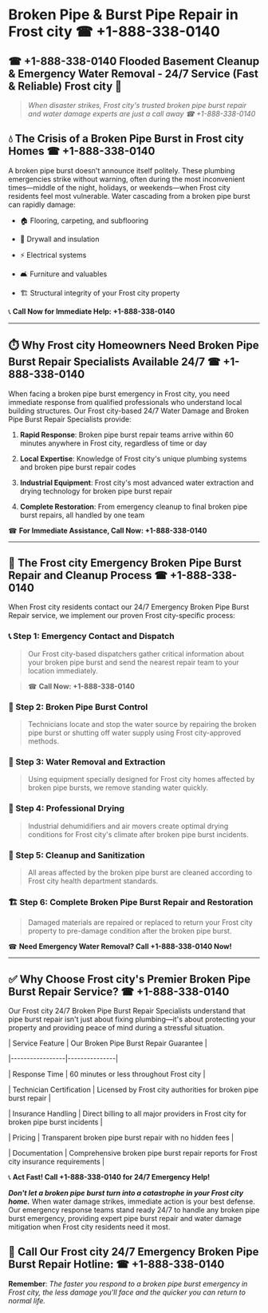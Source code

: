 # Broken Pipe & Burst Pipe Repair in Frost city ☎ +1-888-338-0140  
## ☎ +1-888-338-0140 Flooded Basement Cleanup & Emergency Water Removal - 24/7 Service (Fast & Reliable) Frost city 🚨  

> *When disaster strikes, Frost city's trusted broken pipe burst repair and water damage experts are just a call away ☎ +1-888-338-0140*  

## 💧 The Crisis of a Broken Pipe Burst in Frost city Homes ☎ +1-888-338-0140  

A broken pipe burst doesn't announce itself politely. These plumbing emergencies strike without warning, often during the most inconvenient times—middle of the night, holidays, or weekends—when Frost city residents feel most vulnerable. Water cascading from a broken pipe burst can rapidly damage:  

* 🏠 Flooring, carpeting, and subflooring  
* 🧱 Drywall and insulation  
* ⚡ Electrical systems  
* 🛋️ Furniture and valuables  
* 🏗️ Structural integrity of your Frost city property  

📞 **Call Now for Immediate Help: +1-888-338-0140**  

---  

## ⏱️ Why Frost city Homeowners Need Broken Pipe Burst Repair Specialists Available 24/7 ☎ +1-888-338-0140  

When facing a broken pipe burst emergency in Frost city, you need immediate response from qualified professionals who understand local building structures. Our Frost city-based 24/7 Water Damage and Broken Pipe Burst Repair Specialists provide:  

1. **Rapid Response**: Broken pipe burst repair teams arrive within 60 minutes anywhere in Frost city, regardless of time or day  
2. **Local Expertise**: Knowledge of Frost city's unique plumbing systems and broken pipe burst repair codes  
3. **Industrial Equipment**: Frost city's most advanced water extraction and drying technology for broken pipe burst repair  
4. **Complete Restoration**: From emergency cleanup to final broken pipe burst repairs, all handled by one team  

☎ **For Immediate Assistance, Call Now: +1-888-338-0140**  

---  

## 🔧 The Frost city Emergency Broken Pipe Burst Repair and Cleanup Process ☎ +1-888-338-0140  

When Frost city residents contact our 24/7 Emergency Broken Pipe Burst Repair service, we implement our proven Frost city-specific process:  

### 📞 Step 1: Emergency Contact and Dispatch  
> Our Frost city-based dispatchers gather critical information about your broken pipe burst and send the nearest repair team to your location immediately.  
> ☎ **Call Now: +1-888-338-0140**  

### 🚿 Step 2: Broken Pipe Burst Control  
> Technicians locate and stop the water source by repairing the broken pipe burst or shutting off water supply using Frost city-approved methods.  

### 🌊 Step 3: Water Removal and Extraction  
> Using equipment specially designed for Frost city homes affected by broken pipe bursts, we remove standing water quickly.  

### 💨 Step 4: Professional Drying  
> Industrial dehumidifiers and air movers create optimal drying conditions for Frost city's climate after broken pipe burst incidents.  

### 🧼 Step 5: Cleanup and Sanitization  
> All areas affected by the broken pipe burst are cleaned according to Frost city health department standards.  

### 🏗️ Step 6: Complete Broken Pipe Burst Repair and Restoration  
> Damaged materials are repaired or replaced to return your Frost city property to pre-damage condition after the broken pipe burst.  

☎ **Need Emergency Water Removal? Call +1-888-338-0140 Now!**  

---  

## ✅ Why Choose Frost city's Premier Broken Pipe Burst Repair Service? ☎ +1-888-338-0140  

Our Frost city 24/7 Broken Pipe Burst Repair Specialists understand that pipe burst repair isn't just about fixing plumbing—it's about protecting your property and providing peace of mind during a stressful situation.  

| Service Feature | Our Broken Pipe Burst Repair Guarantee |  
|-----------------|---------------|  
| Response Time | 60 minutes or less throughout Frost city |  
| Technician Certification | Licensed by Frost city authorities for broken pipe burst repair |  
| Insurance Handling | Direct billing to all major providers in Frost city for broken pipe burst incidents |  
| Pricing | Transparent broken pipe burst repair with no hidden fees |  
| Documentation | Comprehensive broken pipe burst repair reports for Frost city insurance requirements |  

📞 **Act Fast! Call +1-888-338-0140 for 24/7 Emergency Help!**  

***Don't let a broken pipe burst turn into a catastrophe in your Frost city home.*** When water damage strikes, immediate action is your best defense. Our emergency response teams stand ready 24/7 to handle any broken pipe burst emergency, providing expert pipe burst repair and water damage mitigation when Frost city residents need it most.  

## 📱 Call Our Frost city 24/7 Emergency Broken Pipe Burst Repair Hotline: ☎ +1-888-338-0140  

**Remember**: *The faster you respond to a broken pipe burst emergency in Frost city, the less damage you'll face and the quicker you can return to normal life.*